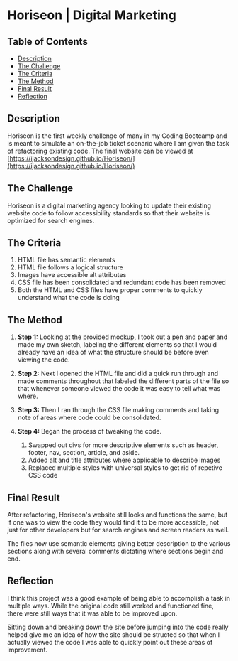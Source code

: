# Horiseon | Digital Marketing

## Table of Contents
* [Description](#description)
* [The Challenge](#challenge)
* [The Criteria](#criteria)
* [The Method](#method)
* [Final Result](#results)
* [Reflection](#reflection)


## Description <a name="description"></a>
Horiseon is the first weekly challenge of many in my Coding Bootcamp and is meant to simulate an on-the-job ticket scenario where I am given the task of refactoring existing code.
The final website can be viewed at [https://ijacksondesign.github.io/Horiseon/](https://ijacksondesign.github.io/Horiseon/)

## The Challenge <a name="challenge"></a>
Horiseon is a digital marketing agency looking to update their existing website code to follow accessibility standards so that their website is optimized for search engines.

## The Criteria <a name="criteria"></a>
1. HTML file has semantic elements
1. HTML file follows a logical structure
1. Images have accessible alt attributes
1. CSS file has been consolidated and redundant code has been removed
1. Both the HTML and CSS files have proper comments to quickly understand what the code is doing

## The Method <a name="method"></a>
1. **Step 1:** Looking at the provided mockup, I took out a pen and paper and made my own sketch, labeling the different elements so that I would already have an idea of what the structure should be before even viewing the code. 

1. **Step 2:** Next I opened the HTML file and did a quick run through and made comments throughout that labeled the different parts of the file so that whenever someone viewed the code it was easy to tell what was where. 

1. **Step 3:** Then I ran through the CSS file making comments and taking note of areas where code could be consolidated. 

1. **Step 4:** Began the process of tweaking the code. 
    1. Swapped out divs for more descriptive elements such as header, footer, nav, section, article, and aside. 
    1. Added alt and title attributes where applicable to describe images
    1. Replaced multiple styles with universal styles to get rid of repetive CSS code

## Final Result <a name="results"></a>
After refactoring, Horiseon's website still looks and functions the same, but if one was to view the code they would find it to be more accessible, not just for other developers but for search engines and screen readers as well. 

The files now use semantic elements giving better description to the various sections along with several comments dictating where sections begin and end. 

## Reflection <a name="reflection"></a>
I think this project was a good example of being able to accomplish a task in multiple ways. While the original code still worked and functioned fine, there were still ways that it was able to be improved upon. 

Sitting down and breaking down the site before jumping into the code really helped give me an idea of how the site should be structed so that when I actually viewed the code I was able to quickly point out these areas of improvement. 